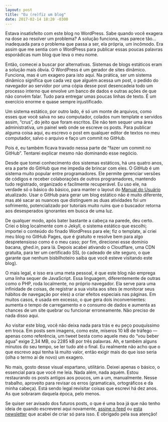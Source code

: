 ```yaml
---
layout: post
title: "Eu (re)fiz um blog"
date: 2017-02-14 18:20 -0300
---
```

Estava insatisfeito com este blog no WordPress. Sabe quando você exagera na dose ao resolver um problema? A solução funciona, mas parece tão… inadequada para o problema que passa a ser, ela própria, um incômodo. Era assim que me sentia com o WordPress para publicar essas poucas palavras esporádicas num blog que leva o meu nome.

Então, comecei a buscar por alternativas. Sistemas de blogs estáticos eram a solução mais óbvia. O WordPress é um gerador de sites dinâmico. Funciona, mas é um exagero para isto aqui. Na prática, ser um sistema dinâmico significa que cada vez que alguém acessa um post, o pedido do navegador ao servidor por uma cópia desse post desencadeia todo um processo interno que envolve um banco de dados e outras ações de que não convém falar. Tudo para entregar umas poucas linhas de texto. É um exercício enorme e quase sempre injustificado.

Um sistema estático, por outro lado, é só um monte de arquivos, como esses que você salva no seu computador, colados num template e servidos assim, “crus”, do jeito que foram escritos. Ele não tem sequer uma área administrativa, um painel web onde se escreve os posts. Para publicar alguma coisa aqui, eu escrevo o post em qualquer editor de textos no meu computador, salvo o arquivo e faço um commit no GitHub.

Pois é, eu também ficava travado nessa parte de “fazer um commit no GitHub”. Tentarei explicar mesmo não dominando esse negócio.

Desde que tomei conhecimento dos sistemas estáticos, há uns quatro anos, era a parte do GitHub que me impedia de brincar com eles. O GitHub é um sistema muito popular entre programadores. Ele permite gerenciar versões de códigos e receber colaborações de outros programadores, mantendo tudo registrado, organizado e facilmente recuperável. Eu uso ele, na verdade só o básico do básico, para manter o layout do [Manual do Usuário](https://www.manualdousuario.net) atualizado. Usar o GitHub para gerar um blog estático não é muito diferente, mas até sacar as nuances que distinguem as duas atividades foi um sofrimento, potencializado por tutoriais muito ruins que o buscador retorna aos desesperados ignorantes em busca de uma luz.

De qualquer modo, após bater bastante a cabeça na parede, deu certo. Criei o blog localmente com o Jekyll, o sistema estático que escolhi; importei o conteúdo do finado WordPress para ele; fiz o template, aí criei meu blog no GitHub Pages, que é gratuito e resolve bem para algo despretensioso como é o meu caso; por fim, direcionei esse domínio bacana, ghed.in, para lá. Depois acabei ativando o Cloudflare, uma CDN gratuita, para ter um certificado SSL (o cadeado de site seguro, o que garante que nenhum bisbilhoteiro saiba que você esteve visitando este blog).

O mais legal, e isso era uma meta pessoal, é que este blog não emprega uma linha sequer de JavaScript. Essa linguagem, diferentemente de outras como o PHP, roda localmente, no próprio navegador. Ela serve para uma infinidade de coisas, de registrar a sua visita aos sites (e monitorar seus hábitos de navegação por eles) a criar efeitos especiais nas páginas. Em muitos casos, é usada em excesso, o que gera dois inconvenientes: aumenta o tempo de carregamento e o consumo de dados e aumenta as chances de um site quebrar ou funcionar erroneamente. Não preciso de nada disso aqui.

Ao visitar este blog, você não deixa nada para trás e eu peço pouquíssimo em troca. Em posts sem imagens, como este, míseros 10 kB de tráfego — apenas como referência, um tweet besta como aquele meu do “vou beber água” exige 2,34 MB, ou 2285 kB por três palavras. Ah, e também alguns minutos do seu tempo, se ler tudo até o final. Eu realmente não acho que o que escrevo aqui tenha lá muito valor, então exigir mais do que isso seria (olha o termo aí de novo) um exagero.

No mais, gosto desse visual espartano, utilitário. Deixei apenas o básico, o essencial para que você me leia. Nada além, nada aquém. Estou restaurando os posts antigos aos poucos, um a um, manualmente. Nesse trabalho, aproveito para revisar os erros (gramaticais, ortográficos e da minha cabeça). Está sendo legal revisitar coisas que escrevi há dez anos. As que sobraram daquela época, pelo menos.

Se quiser ser avisado dos futuros posts, o que é uma boa já que não tenho ideia de quando escreverei aqui novamente, [assine o feed](https://blog.ghed.in/feed.xml) ou [esta newsletter](https://newsletter.ghed.in) que acabei de criar só para isso. E obrigado pela sua atenção!
